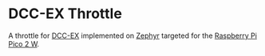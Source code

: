 # DCC-EX Throttle

A throttle for [DCC-EX](https://dcc-ex.com/) implemented on [Zephyr](https://www.zephyrproject.org/) targeted for the [Raspberry Pi Pico 2 W](https://www.raspberrypi.com/documentation/microcontrollers/pico-series.html#pico2w-technical-specification).